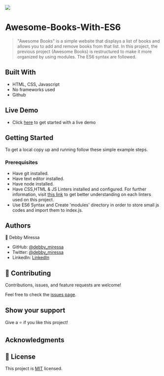 ![](https://img.shields.io/badge/Microverse-blueviolet)

# Awesome-Books-With-ES6
 
> "Awesome Books" is a simple website that displays a list of books and allows you to add and remove books from that list. In this project, the previous project (Awesome Books) is restructured to make it more organized by using modules. The ES6 syntax are followed.

## Built With

- HTML, CSS, Javascript
- No frameworks used
- Github

## Live Demo

- Click [here](https://debbymiressa.github.io/Awesome-Books-With-ES6/) to get started with a live demo

## Getting Started

To get a local copy up and running follow these simple example steps.

### Prerequisites

- Have git installed.
- Have text editor installed.
- Have node installed.
- Have CSS,HTML & JS Linters installed and configured. For further information, visit [this link](https://github.com/microverseinc/linters-config/blob/master/README.md) to get better understanding on each linters used on this project.
- Use ES6 Syntax and Create 'modules' directory in order to store small js codes and import them to index.js.

## Authors

👤 Debby Miressa

- GitHub: [@debby_miressa](https://github.com/DebbyMiressa)
- Twitter: [@debby_miressa](https://twitter.com/debby_miressa)
- LinkedIn: [LinkedIn](https://www.linkedin.com/in/debby-miressa-0b85b6182)

## 🤝 Contributing

Contributions, issues, and feature requests are welcome!

Feel free to check the [issues page](../../issues/).

## Show your support

Give a ⭐️ if you like this project!

## Acknowledgments

## 📝 License

This project is [MIT](./MIT.md) licensed.
